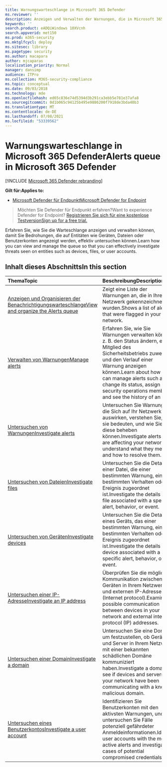 ```yaml
---
title: Warnungswarteschlange in Microsoft 365 Defender
ms.reviewer: ''
description: Anzeigen und Verwalten der Warnungen, die in Microsoft 365 Defender
keywords: ''
search.product: eADQiWindows 10XVcnh
search.appverid: met150
ms.prod: m365-security
ms.mktglfcycl: deploy
ms.sitesec: library
ms.pagetype: security
ms.author: macapara
author: mjcaparas
localization_priority: Normal
manager: dansimp
audience: ITPro
ms.collection: M365-security-compliance
ms.topic: conceptual
ms.date: 09/03/2018
ms.technology: mde
ms.openlocfilehash: ed65c836e74d5394d3b291ca3ebb5e781e37afa8
ms.sourcegitcommit: 0d1b065c94125b495e9886200f7918de3bda40b3
ms.translationtype: MT
ms.contentlocale: de-DE
ms.lasthandoff: 07/08/2021
ms.locfileid: "53339562"
---
```

# <a name="alerts-queue-in-microsoft-365-defender"></a><span data-ttu-id="752ff-103">Warnungswarteschlange in Microsoft 365 Defender</span><span class="sxs-lookup"><span data-stu-id="752ff-103">Alerts queue in Microsoft 365 Defender</span></span>

[!INCLUDE [Microsoft 365 Defender rebranding](../../includes/microsoft-defender.md)]

<span data-ttu-id="752ff-104">**Gilt für:**</span><span class="sxs-lookup"><span data-stu-id="752ff-104">**Applies to:**</span></span>
- [<span data-ttu-id="752ff-105">Microsoft Defender für Endpunkt</span><span class="sxs-lookup"><span data-stu-id="752ff-105">Microsoft Defender for Endpoint</span></span>](https://go.microsoft.com/fwlink/p/?linkid=2154037)

> <span data-ttu-id="752ff-106">Möchten Sie Defender für Endpunkt erfahren?</span><span class="sxs-lookup"><span data-stu-id="752ff-106">Want to experience Defender for Endpoint?</span></span> [<span data-ttu-id="752ff-107">Registrieren Sie sich für eine kostenlose Testversion</span><span class="sxs-lookup"><span data-stu-id="752ff-107">Sign up for a free trial.</span></span>](https://www.microsoft.com/microsoft-365/windows/microsoft-defender-atp?ocid=docs-wdatp-exposedapis-abovefoldlink)

<span data-ttu-id="752ff-108">Erfahren Sie, wie Sie die Warteschlange anzeigen und verwalten können, damit Sie Bedrohungen, die auf Entitäten wie Geräten, Dateien oder Benutzerkonten angezeigt werden, effektiv untersuchen können.</span><span class="sxs-lookup"><span data-stu-id="752ff-108">Learn how you can view and manage the queue so that you can effectively investigate threats seen on entities such as devices, files, or user accounts.</span></span>

## <a name="in-this-section"></a><span data-ttu-id="752ff-109">Inhalt dieses Abschnitts</span><span class="sxs-lookup"><span data-stu-id="752ff-109">In this section</span></span>
<span data-ttu-id="752ff-110">Thema</span><span class="sxs-lookup"><span data-stu-id="752ff-110">Topic</span></span> | <span data-ttu-id="752ff-111">Beschreibung</span><span class="sxs-lookup"><span data-stu-id="752ff-111">Description</span></span> 
:---|:---
[<span data-ttu-id="752ff-112">Anzeigen und Organisieren der Benachrichtigungswarteschlange</span><span class="sxs-lookup"><span data-stu-id="752ff-112">View and organize the Alerts queue</span></span>](alerts-queue.md) | <span data-ttu-id="752ff-113">Zeigt eine Liste der Warnungen an, die in Ihrem Netzwerk gekennzeichnet wurden.</span><span class="sxs-lookup"><span data-stu-id="752ff-113">Shows a list of alerts that were flagged in your network.</span></span>
[<span data-ttu-id="752ff-114">Verwalten von Warnungen</span><span class="sxs-lookup"><span data-stu-id="752ff-114">Manage alerts</span></span>](manage-alerts.md) | <span data-ttu-id="752ff-115">Erfahren Sie, wie Sie Warnungen verwalten können, z. B. den Status ändern, einem Mitglied des Sicherheitsbetriebs zuweisen und den Verlauf einer Warnung anzeigen können.</span><span class="sxs-lookup"><span data-stu-id="752ff-115">Learn about how you can manage alerts such as change its status, assign it to a security operations member, and see the history of an alert.</span></span>
[<span data-ttu-id="752ff-116">Untersuchen von Warnungen</span><span class="sxs-lookup"><span data-stu-id="752ff-116">Investigate alerts</span></span>](investigate-alerts.md)| <span data-ttu-id="752ff-117">Untersuchen Sie Warnungen, die Sich auf Ihr Netzwerk auswirken, verstehen Sie, was sie bedeuten, und wie Sie diese beheben können.</span><span class="sxs-lookup"><span data-stu-id="752ff-117">Investigate alerts that are affecting your network, understand what they mean, and how to resolve them.</span></span>
[<span data-ttu-id="752ff-118">Untersuchen von Dateien</span><span class="sxs-lookup"><span data-stu-id="752ff-118">Investigate files</span></span>](investigate-files.md)| <span data-ttu-id="752ff-119">Untersuchen Sie die Details einer Datei, die einer bestimmten Warnung, einem bestimmten Verhalten oder Ereignis zugeordnet ist.</span><span class="sxs-lookup"><span data-stu-id="752ff-119">Investigate the details of a file associated with a specific alert, behavior, or event.</span></span> 
[<span data-ttu-id="752ff-120">Untersuchen von Geräten</span><span class="sxs-lookup"><span data-stu-id="752ff-120">Investigate devices</span></span>](investigate-machines.md)| <span data-ttu-id="752ff-121">Untersuchen Sie die Details eines Geräts, das einer bestimmten Warnung, einem bestimmten Verhalten oder Ereignis zugeordnet ist.</span><span class="sxs-lookup"><span data-stu-id="752ff-121">Investigate the details of a device associated with a specific alert, behavior, or event.</span></span> 
[<span data-ttu-id="752ff-122">Untersuchen einer IP-Adresse</span><span class="sxs-lookup"><span data-stu-id="752ff-122">Investigate an IP address</span></span>](investigate-ip.md) | <span data-ttu-id="752ff-123">Überprüfen Sie die mögliche Kommunikation zwischen Geräten in Ihrem Netzwerk und externen IP-Adressen (Internet protocol).</span><span class="sxs-lookup"><span data-stu-id="752ff-123">Examine possible communication between devices in your network and external internet protocol (IP) addresses.</span></span>
[<span data-ttu-id="752ff-124">Untersuchen einer Domain</span><span class="sxs-lookup"><span data-stu-id="752ff-124">Investigate a domain</span></span>](investigate-domain.md) | <span data-ttu-id="752ff-125">Untersuchen Sie eine Domäne, um festzustellen, ob Geräte und Server in Ihrem Netzwerk mit einer bekannten schädlichen Domäne kommuniziert haben.</span><span class="sxs-lookup"><span data-stu-id="752ff-125">Investigate a domain to see if devices and servers in your network have been communicating with a known malicious domain.</span></span> 
[<span data-ttu-id="752ff-126">Untersuchen eines Benutzerkontos</span><span class="sxs-lookup"><span data-stu-id="752ff-126">Investigate a user account</span></span>](investigate-user.md) | <span data-ttu-id="752ff-127">Identifizieren Sie Benutzerkonten mit den aktivsten Warnungen, und untersuchen Sie Fälle potenziell gefährdeter Anmeldeinformationen.</span><span class="sxs-lookup"><span data-stu-id="752ff-127">Identify user accounts with the most active alerts and investigate cases of potential compromised credentials.</span></span>  


